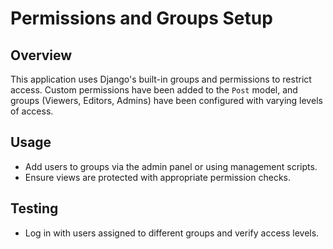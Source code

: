 # Permissions and Groups Setup

## Overview
This application uses Django's built-in groups and permissions to restrict access. Custom permissions have been added to the `Post` model, and groups (Viewers, Editors, Admins) have been configured with varying levels of access.

## Usage
- Add users to groups via the admin panel or using management scripts.
- Ensure views are protected with appropriate permission checks.

## Testing
- Log in with users assigned to different groups and verify access levels.
